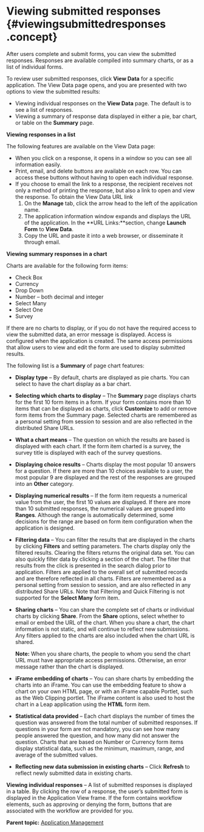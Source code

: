 # Viewing submitted responses {#viewingsubmittedresponses .concept}

After users complete and submit forms, you can view the submitted responses. Responses are available compiled into summary charts, or as a list of individual forms.

To review user submitted responses, click **View Data** for a specific application. The View Data page opens, and you are presented with two options to view the submitted results:

-   Viewing individual responses on the **View Data** page. The default is to see a list of responses.
-   Viewing a summary of response data displayed in either a pie, bar chart, or table on the **Summary** page.

**Viewing responses in a list**

The following features are available on the View Data page:

-   When you click on a response, it opens in a window so you can see all information easily.
-   Print, email, and delete buttons are available on each row. You can access these buttons without having to open each individual response.
-   If you choose to email the link to a response, the recipient receives not only a method of printing the response, but also a link to open and view the response. To obtain the View Data URL link
    1.  On the **Manage** tab, click the arrow head to the left of the application name.
    2.  The application information window expands and displays the URL of the application. In the **URL Links:**section, change **Launch Form** to **View Data**.
    3.  Copy the URL and paste it into a web browser, or disseminate it through email.

**Viewing summary responses in a chart**

Charts are available for the following form items:

-   Check Box
-   Currency
-   Drop Down
-   Number – both decimal and integer
-   Select Many
-   Select One
-   Survey

If there are no charts to display, or if you do not have the required access to view the submitted data, an error message is displayed. Access is configured when the application is created. The same access permissions that allow users to view and edit the form are used to display submitted results.

The following list is a **Summary** of page chart features:

-   **Display type** – By default, charts are displayed as pie charts. You can select to have the chart display as a bar chart.
-   **Selecting which charts to display** – The **Summary** page displays charts for the first 10 form items in a form. If your form contains more than 10 items that can be displayed as charts, click **Customize** to add or remove form items from the Summary page. Selected charts are remembered as a personal setting from session to session and are also reflected in the distributed Share URLs.
-   **What a chart means** – The question on which the results are based is displayed with each chart. If the form item charted is a survey, the survey title is displayed with each of the survey questions.
-   **Displaying choice results** – Charts display the most popular 10 answers for a question. If there are more than 10 choices available to a user, the most popular 9 are displayed and the rest of the responses are grouped into an **Other** category.
-   **Displaying numerical results** – If the form item requests a numerical value from the user, the first 10 values are displayed. If there are more than 10 submitted responses, the numerical values are grouped into **Ranges**. Although the range is automatically determined, some decisions for the range are based on form item configuration when the application is designed.
-   **Filtering data** – You can filter the results that are displayed in the charts by clicking **Filters** and setting parameters. The charts display only the filtered results. Clearing the filters returns the original data set. You can also quickly filter data by clicking a section of the chart. The filter that results from the click is presented in the search dialog prior to application. Filters are applied to the overall set of submitted records and are therefore reflected in all charts. Filters are remembered as a personal setting from session to session, and are also reflected in any distributed Share URLs. Note that Filtering and Quick Filtering is not supported for the **Select Many** form item.
-   **Sharing charts** – You can share the complete set of charts or individual charts by clicking **Share**. From the **Share** options, select whether to email or embed the URL of the chart. When you share a chart, the chart information is not static, and will continue to reflect new submissions. Any filters applied to the charts are also included when the chart URL is shared.

    **Note:** When you share charts, the people to whom you send the chart URL must have appropriate access permissions. Otherwise, an error message rather than the chart is displayed.

-   **iFrame embedding of charts** – You can share charts by embedding the charts into an iFrame. You can use the embedding feature to show a chart on your own HTML page, or with an iFrame capable Portlet, such as the Web Clipping portlet. The iFrame content is also used to host the chart in a Leap application using the **HTML** form item.
-   **Statistical data provided** – Each chart displays the number of times the question was answered from the total number of submitted responses. If questions in your form are not mandatory, you can see how many people answered the question, and how many did not answer the question. Charts that are based on Number or Currency form items display statistical data, such as the minimum, maximum, range, and average of the submitted values.
-   **Reflecting new data submission in existing charts** – Click **Refresh** to reflect newly submitted data in existing charts.

**Viewing individual responses** – A list of submitted responses is displayed in a table. By clicking the row of a response, the user’s submitted form is displayed in the Application View frame. If the form contains workflow elements, such as approving or denying the form, buttons that are associated with the workflow are provided for you.

**Parent topic:** [Application Management](cr_application_operations_toc.md)

